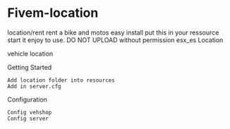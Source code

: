 # Fivem-location
location/rent
rent a bike and motos
easy install 
put this in your ressource start it
enjoy to use.
DO NOT UPLOAD without permission
esx_es Location

vehicle location

Getting Started

    Add location folder into resources
    Add in server.cfg

Configuration

    Config vehshop 
    Config server
